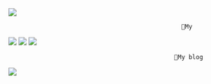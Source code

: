 <img src="https://capsule-render.vercel.app/api?type=waving&color=gradient&height=300&section=header&text=seoyeon's%20github&fontSize=80&animation=fadeIn" />

                                                    🔔My 
<img src="https://img.shields.io/badge/C++-00599C?style=flat-square&logo=C%2B%2B&logoColor=white"/> <img src="https://img.shields.io/badge/42seoul-orange?style=flat-square&logo=42&logoColor=black"/> <img src="https://img.shields.io/badge/Android-blueviolet?style=flat-square&logo=Android&logoColor=white"/>


                                                  📌My blog

<a href="https://seoyeonis.tistory.com/"><img src="https://img.shields.io/badge/myblog-ff69b4?style=plastic&logo=appveyor&logo=Blogger&logoColor=red&link=https://seoyeonis.tistory.com/"/></a>

<!--
**dkjefilsjl/dkjefilsjl** is a ✨ _special_ ✨ repository because its `README.md` (this file) appears on your GitHub profile.

Here are some ideas to get you started:

- 🔭 I’m currently working on ...
- 🌱 I’m currently learning ...
- 👯 I’m looking to collaborate on ...
- 🤔 I’m looking for help with ...
- 💬 Ask me about ...
- 📫 How to reach me: ...
- 😄 Pronouns: ...
- ⚡ Fun fact: ...
-->

